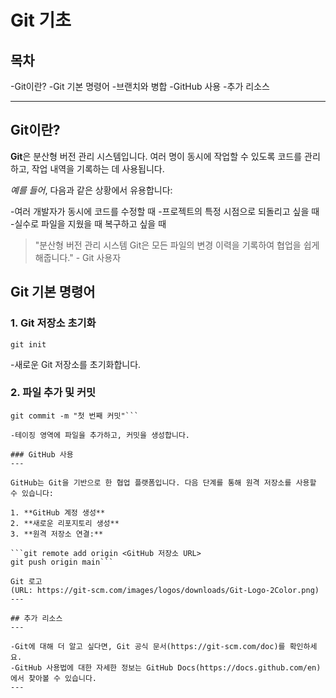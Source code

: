 # Git 기초

## 목차

-Git이란?
-Git 기본 명령어 -브랜치와 병합
-GitHub 사용 -추가 리소스

---

## Git이란?

**Git**은 분산형 버전 관리 시스템입니다. 여러 명이 동시에 작업할 수 있도록 코드를 관리하고, 작업 내역을 기록하는 데 사용됩니다.

_예를 들어_, 다음과 같은 상황에서 유용합니다:

-여러 개발자가 동시에 코드를 수정할 때 -프로젝트의 특정 시점으로 되돌리고 싶을 때 -실수로 파일을 지웠을 때 복구하고 싶을 때

> "분산형 버전 관리 시스템 Git은 모든 파일의 변경 이력을 기록하여 협업을 쉽게 해줍니다." - Git 사용자

## Git 기본 명령어

### 1. **Git** 저장소 초기화

`git init`

-새로운 Git 저장소를 초기화합니다.

### 2. 파일 추가 및 커밋

````git add <파일명>
git commit -m "첫 번째 커밋"```

-테이징 영역에 파일을 추가하고, 커밋을 생성합니다.

### GitHub 사용
---

GitHub는 Git을 기반으로 한 협업 플랫폼입니다. 다음 단계를 통해 원격 저장소를 사용할 수 있습니다:

1. **GitHub 계정 생성**
2. **새로운 리포지토리 생성**
3. **원격 저장소 연결:**

```git remote add origin <GitHub 저장소 URL>
git push origin main```

Git 로고
(URL: https://git-scm.com/images/logos/downloads/Git-Logo-2Color.png)
---

## 추가 리소스
---

-Git에 대해 더 알고 싶다면, Git 공식 문서(https://git-scm.com/doc)를 확인하세요.
-GitHub 사용법에 대한 자세한 정보는 GitHub Docs(https://docs.github.com/en)에서 찾아볼 수 있습니다.
---
````
